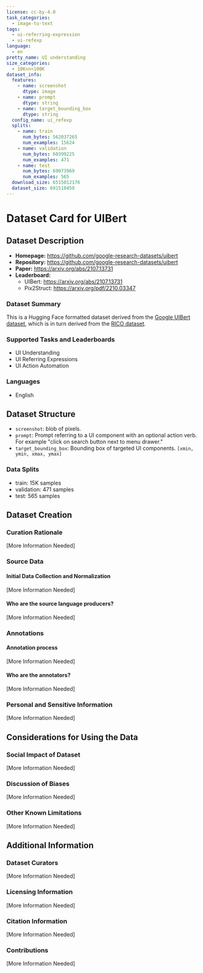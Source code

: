 ```yaml
---
license: cc-by-4.0
task_categories:
  - image-to-text
tags:
  - ui-referring-expression
  - ui-refexp
language:
  - en
pretty_name: UI understanding
size_categories:
  - 10K<n<100K
dataset_info:
  features:
    - name: screenshot
      dtype: image
    - name: prompt
      dtype: string
    - name: target_bounding_box
      dtype: string
  config_name: ui_refexp
  splits:
    - name: train
      num_bytes: 562037265
      num_examples: 15624
    - name: validation
      num_bytes: 60399225
      num_examples: 471
    - name: test
      num_bytes: 69073969
      num_examples: 565
  download_size: 6515012176
  dataset_size: 691510459
---
```


# Dataset Card for UIBert

## Dataset Description

- **Homepage:** https://github.com/google-research-datasets/uibert
- **Repository:** https://github.com/google-research-datasets/uibert
- **Paper:** https://arxiv.org/abs/2107.13731
- **Leaderboard:**
  - UIBert: https://arxiv.org/abs/2107.13731
  - Pix2Struct: https://arxiv.org/pdf/2210.03347

### Dataset Summary

This is a Hugging Face formatted dataset derived from the [Google UIBert dataset](https://github.com/google-research-datasets/uibert), which is in turn derived from the [RICO dataset](https://interactionmining.org/rico).

### Supported Tasks and Leaderboards

- UI Understanding
- UI Referring Expressions
- UI Action Automation

### Languages

- English

## Dataset Structure

- `screenshot`: blob of pixels.
- `prompt`: Prompt referring to a UI component with an optional action verb. For example "click on search button next to menu drawer."
- `target_bounding_box`: Bounding box of targeted UI components. `[xmin, ymin, xmax, ymax]`

### Data Splits

- train: 15K samples
- validation: 471 samples
- test: 565 samples

## Dataset Creation

### Curation Rationale

[More Information Needed]

### Source Data

#### Initial Data Collection and Normalization

[More Information Needed]

#### Who are the source language producers?

[More Information Needed]

### Annotations

#### Annotation process

[More Information Needed]

#### Who are the annotators?

[More Information Needed]

### Personal and Sensitive Information

[More Information Needed]

## Considerations for Using the Data

### Social Impact of Dataset

[More Information Needed]

### Discussion of Biases

[More Information Needed]

### Other Known Limitations

[More Information Needed]

## Additional Information

### Dataset Curators

[More Information Needed]

### Licensing Information

[More Information Needed]

### Citation Information

[More Information Needed]

### Contributions

[More Information Needed]
